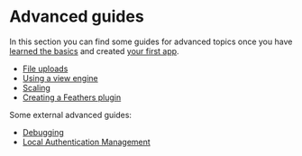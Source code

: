# Advanced guides

In this section you can find some guides for advanced topics once you have [learned the basics](../basics/readme.md) and created [your first app](../chat/readme.md).

* [File uploads](./file-uploading.md)
* [Using a view engine](./using-a-view-engine.md)
* [Scaling](./scaling.md)
* [Creating a Feathers plugin](./creating-a-plugin.md)

Some external advanced guides:

* [Debugging](https://blog.feathersjs.com/debugging-feathers-with-visual-studio-code-406e6adf2882)
* [Local Authentication Management](https://github.com/feathers-plus/feathers-authentication-management/blob/master/docs.md)
  <!-- * [Offline first](guides/offline-first/readme.md) -->
